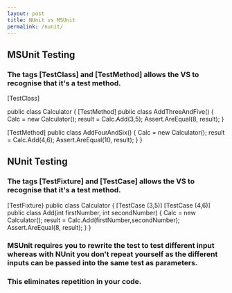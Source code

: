 ```yaml
---
layout: post
title: NUnit vs MSUnit
permalink: /nunit/
---
```

## MSUnit Testing

### The tags [TestClass] and [TestMethod] allows the VS to recognise that it's a test method.

[TestClass]

public class Calculator
{
  [TestMethod]
  public class AddThreeAndFive()
  {
   Calc = new Calculator();
   result = Calc.Add(3,5);
   Assert.AreEqual(8, result);
  }
 
  [TestMethod]
  public class AddFourAndSix()
  {
   Calc = new Calculator();
   result = Calc.Add(4,6);
   Assert.AreEqual(10, result);
  }
}

## NUnit Testing

### The tags [TestFixture] and [TestCase] allows the VS to recognise that it's a test method.

[TestFixture}
public class Calculator
{
  [TestCase (3,5)]
  [TestCase (4,6)]
  public class Add(int firstNumber, int secondNumber)
  {
   Calc = new Calculator();
   result = Calc.Add(firstNumber,secondNumber);
   Assert.AreEqual(8, result);
  }
}

### MSUnit requires you to rewrite the test to test different input whereas with NUnit you don't repeat yourself as the different inputs can be passed into the same test as parameters.
### This eliminates repetition in your code.